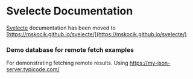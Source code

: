 # Svelecte Documentation


[Svelecte](https://github.com/mskocik/svelecte/) documentation has been moved to [https://mskocik.github.io/svelecte/](https://mskocik.github.io/svelecte/)

### Demo database for remote fetch examples

For demonstrating fetching remote results. Using https://my-json-server.typicode.com/
